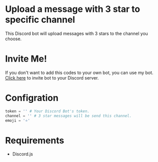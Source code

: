 # Upload a message with 3 star to specific channel
This Discord bot will upload messages with 3 stars to the channel you choose.

# Invite Me!
If you don't want to add this codes to your own bot, you can use my bot. [Click here](discord.com/oauth2/authorize?client_id=718158817149583382&scope=bot&permissions=8) to invite bot to your Discord server.

# Configration

```py
token = '' # Your Discord Bot's token.
channel = '' # 3 star messages will be send this channel.
emoji = '⭐'
```

# Requirements

- Discord.js
